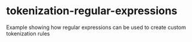 # tokenization-regular-expressions
Example showing how regular expressions can be used to create custom tokenization rules
